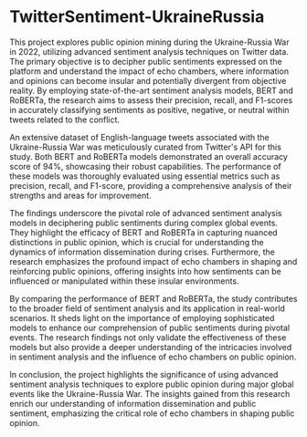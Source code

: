 # TwitterSentiment-UkraineRussia
This project explores public opinion mining during the Ukraine-Russia War in 2022, utilizing advanced sentiment analysis techniques on Twitter data. The primary objective is to decipher public sentiments expressed on the platform and understand the impact of echo chambers, where information and opinions can become insular and potentially divergent from objective reality. By employing state-of-the-art sentiment analysis models, BERT and RoBERTa, the research aims to assess their precision, recall, and F1-scores in accurately classifying sentiments as positive, negative, or neutral within tweets related to the conflict.

An extensive dataset of English-language tweets associated with the Ukraine-Russia War was meticulously curated from Twitter's API for this study. Both BERT and RoBERTa models demonstrated an overall accuracy score of 94%, showcasing their robust capabilities. The performance of these models was thoroughly evaluated using essential metrics such as precision, recall, and F1-score, providing a comprehensive analysis of their strengths and areas for improvement.

The findings underscore the pivotal role of advanced sentiment analysis models in deciphering public sentiments during complex global events. They highlight the efficacy of BERT and RoBERTa in capturing nuanced distinctions in public opinion, which is crucial for understanding the dynamics of information dissemination during crises. Furthermore, the research emphasizes the profound impact of echo chambers in shaping and reinforcing public opinions, offering insights into how sentiments can be influenced or manipulated within these insular environments.

By comparing the performance of BERT and RoBERTa, the study contributes to the broader field of sentiment analysis and its application in real-world scenarios. It sheds light on the importance of employing sophisticated models to enhance our comprehension of public sentiments during pivotal events. The research findings not only validate the effectiveness of these models but also provide a deeper understanding of the intricacies involved in sentiment analysis and the influence of echo chambers on public opinion.

In conclusion, the project highlights the significance of using advanced sentiment analysis techniques to explore public opinion during major global events like the Ukraine-Russia War. The insights gained from this research enrich our understanding of information dissemination and public sentiment, emphasizing the critical role of echo chambers in shaping public opinion.
